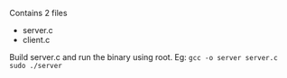 Contains 2 files
- server.c
- client.c

Build server.c and run the binary using root. Eg:
    ```gcc -o server server.c
    sudo ./server```
